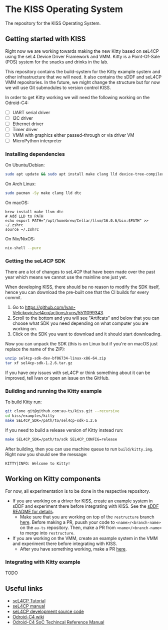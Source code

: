 # The KISS Operating System

The repository for the KISS Operating System.

## Getting started with KISS

Right now we are working towards making the new Kitty based on seL4CP using the seL4 Device
Driver Framework and VMM. Kitty is a Point-Of-Sale (POS) system for the snacks and drinks in the
lab.

This repository contains the build-system for the Kitty example system and other
infrastructure that we will need. It also contains the sDDF and seL4CP VMM
repositories. In the future, we might change the structure but for now we will use
Git submodules to version control KISS.

In order to get Kitty working we will need the following working on the Odroid-C4:
* [ ] UART serial driver
* [ ] I2C driver
* [ ] Ethernet driver
* [ ] Timer driver
* [ ] VMM with graphics either passed-through or via driver VM
* [ ] MicroPython interpreter

### Installing dependencies

On Ubuntu/Debian:
```sh
sudo apt update && sudo apt install make clang lld device-tree-compiler
```

On Arch Linux:
```sh
sudo pacman -Sy make clang lld dtc
```

On macOS:
```
brew install make llvm dtc
# Add LLD to PATH
echo export PATH="/opt/homebrew/Cellar/llvm/16.0.6/bin:$PATH" >> ~/.zshrc
source ~/.zshrc
```

On Nix/NixOS:
```sh
nix-shell --pure
```

### Getting the seL4CP SDK

There are a lot of changes to seL4CP that have been made over the past year which means
we cannot use the mainline one just yet.

When developing KISS, there should be no reason to modify the SDK itself, hence you can
download the pre-built one that the CI builds for every commit.

1. Go to https://github.com/Ivan-Velickovic/sel4cp/actions/runs/5511099343.
2. Scroll to the bottom and you will see "Artifcats" and below that you can
choose what SDK you need depending on what computer you are working on.
3. Click on the SDK you want to download and it should start downloading.

Now you can unpack the SDK (this is on Linux but if you're on macOS just replace the name of the ZIP):
```sh
unzip sel4cp-sdk-dev-bf06734-linux-x86-64.zip
tar xf sel4cp-sdk-1.2.6.tar.gz
```

If you have *any* issues with seL4CP or think something about it can be improved,
tell Ivan or open an issue on the GitHub.

### Building and running the Kitty example

To build Kitty run:
```sh
git clone git@github.com:au-ts/kiss.git --recursive
cd kiss/examples/kitty
make SEL4CP_SDK=/path/to/sel4cp-sdk-1.2.6
```

If you need to build a release version of Kitty instead run:
```sh
make SEL4CP_SDK=/path/to/sdk SEL4CP_CONFIG=release
```

After building, then you can use machine queue to run `build/kitty.img`. Right now you
should see the message:
```
KITTY|INFO: Welcome to Kitty!
```

## Working on Kitty components

For now, all experimentation is to be done in the respective repository.

* If you are working on a driver for KISS, create an example system in sDDF and experiment
  there before integrating with KISS. See the
  [sDDF README for details](https://github.com/au-ts/sddf/tree/restructure#adding-a-new-driver).
    * Make sure that you are working on top of the `restructure` branch [here](https://github.com/au-ts/sddf/tree/restructure).
      Before making a PR, puush your code to `<name>/<branch-name>` on the `au-ts`
      repository. Then, make a PR from `<name>/<branch-name>` to merge into `restructure`.
* If you are working on the VMM, create an example system in the VMM and experiment there
  before integrating with KISS.
    * After you have something working, make a PR [here](https://github.com/Ivan-Velickovic/sel4cp_vmm).

### Integrating with Kitty example

TODO

##

## Useful links
* [seL4CP Tutorial](https://dsn.ivanvelickovic.com/)
* [seL4CP manual](https://github.com/Ivan-Velickovic/sel4cp/blob/dev/docs/manual.md)
* [seL4CP development source code](https://github.com/Ivan-Velickovic/sel4cp)
* [Odroid-C4 wiki](https://wiki.odroid.com/odroid-c4/odroid-c4)
* [Odroid-C4 SoC Techincal Reference Manual](https://dn.odroid.com/S905X3/ODROID-C4/Docs/S905X3_Public_Datasheet_Hardkernel.pdf)

